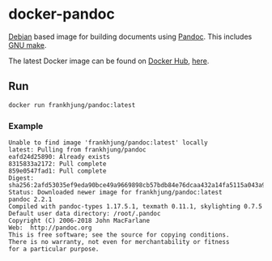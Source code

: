 # docker-pandoc

[Debian](https://hub.docker.com/_/debian) based image for building documents
using [Pandoc](https://pandoc.org). This includes [GNU
make](https://www.gnu.org/software/make/).

The latest Docker image can be found on [Docker Hub](https://cloud.docker.com),
[here](https://cloud.docker.com/repository/docker/frankhjung/pandoc/general).

## Run

```bash
docker run frankhjung/pandoc:latest
```

### Example

```
Unable to find image 'frankhjung/pandoc:latest' locally
latest: Pulling from frankhjung/pandoc
eafd24d25890: Already exists
8315833a2172: Pull complete
859e0547fad1: Pull complete
Digest: sha256:2afd53035ef9eda90bce49a9669898cb57bdb84e76dcaa432a14fa5115a043a9
Status: Downloaded newer image for frankhjung/pandoc:latest
pandoc 2.2.1
Compiled with pandoc-types 1.17.5.1, texmath 0.11.1, skylighting 0.7.5
Default user data directory: /root/.pandoc
Copyright (C) 2006-2018 John MacFarlane
Web:  http://pandoc.org
This is free software; see the source for copying conditions.
There is no warranty, not even for merchantability or fitness
for a particular purpose.
```
